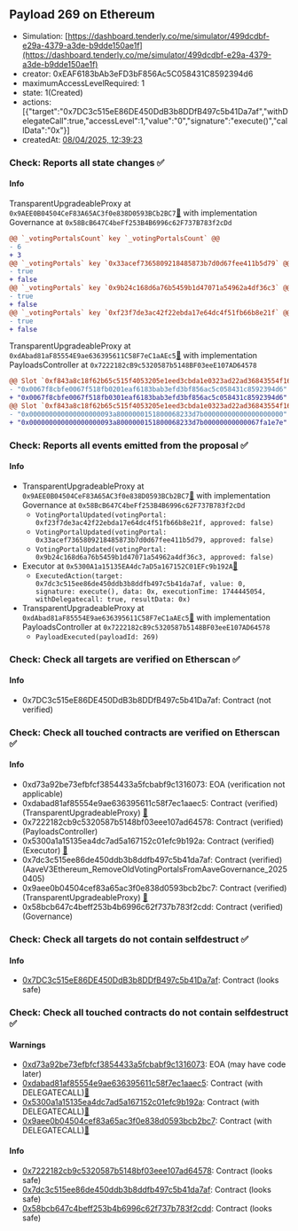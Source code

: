 ## Payload 269 on Ethereum

- Simulation: [https://dashboard.tenderly.co/me/simulator/499dcdbf-e29a-4379-a3de-b9dde150ae1f](https://dashboard.tenderly.co/me/simulator/499dcdbf-e29a-4379-a3de-b9dde150ae1f)
- creator: 0xEAF6183bAb3eFD3bF856Ac5C058431C8592394d6
- maximumAccessLevelRequired: 1
- state: 1(Created)
- actions: [{"target":"0x7DC3c515eE86DE450DdB3b8DDfB497c5b41Da7af","withDelegateCall":true,"accessLevel":1,"value":"0","signature":"execute()","callData":"0x"}]
- createdAt: [08/04/2025, 12:39:23](https://etherscan.io/tx/0x92a10f63bd5b4f6c7d3c75a0f197e1faa1f48d45bd9b6226be4609439cc3b904)

### Check: Reports all state changes :white_check_mark:

#### Info


TransparentUpgradeableProxy at `0x9AEE0B04504CeF83A65AC3f0e838D0593BCb2BC7`[:ghost:](https://github.com/bgd-labs/aave-address-book "GovernanceV3Ethereum.GOVERNANCE") with implementation Governance at `0x58BcB647C4beFf253B4B6996c62F737B783f2cDd`
```diff
@@ `_votingPortalsCount` key `_votingPortalsCount` @@
- 6
+ 3
@@ `_votingPortals` key `0x33acef7365809218485873b7d0d67fee411b5d79` @@
- true
+ false
@@ `_votingPortals` key `0x9b24c168d6a76b5459b1d47071a54962a4df36c3` @@
- true
+ false
@@ `_votingPortals` key `0xf23f7de3ac42f22ebda17e64dc4f51fb66b8e21f` @@
- true
+ false
```

TransparentUpgradeableProxy at `0xdAbad81aF85554E9ae636395611C58F7eC1aAEc5`[:ghost:](https://github.com/bgd-labs/aave-address-book "GovernanceV3Ethereum.PAYLOADS_CONTROLLER") with implementation PayloadsController at `0x7222182cB9c5320587b5148BF03eeE107AD64578`
```diff
@@ Slot `0xf843a8c18f62b65c515f4053205e1eed3cbda1e0323ad22ad36843554f16bfc6` @@
- "0x0067f8cbfe0067f518fb0201eaf6183bab3efd3bf856ac5c058431c8592394d6"
+ "0x0067f8cbfe0067f518fb0301eaf6183bab3efd3bf856ac5c058431c8592394d6"
@@ Slot `0xf843a8c18f62b65c515f4053205e1eed3cbda1e0323ad22ad36843554f16bfc7` @@
- "0x000000000000000000093a8000000151800068233d7b00000000000000000000"
+ "0x000000000000000000093a8000000151800068233d7b00000000000067fa1e7e"
```


### Check: Reports all events emitted from the proposal :white_check_mark:

#### Info

- TransparentUpgradeableProxy at `0x9AEE0B04504CeF83A65AC3f0e838D0593BCb2BC7`[:ghost:](https://github.com/bgd-labs/aave-address-book "GovernanceV3Ethereum.GOVERNANCE") with implementation Governance at `0x58BcB647C4beFf253B4B6996c62F737B783f2cDd`
  - `VotingPortalUpdated(votingPortal: 0xf23f7de3ac42f22ebda17e64dc4f51fb66b8e21f, approved: false)`
  - `VotingPortalUpdated(votingPortal: 0x33acef7365809218485873b7d0d67fee411b5d79, approved: false)`
  - `VotingPortalUpdated(votingPortal: 0x9b24c168d6a76b5459b1d47071a54962a4df36c3, approved: false)`
- Executor at `0x5300A1a15135EA4dc7aD5a167152C01EFc9b192A`[:ghost:](https://github.com/bgd-labs/aave-address-book "AaveV2Ethereum.POOL_ADMIN, AaveV2EthereumAMM.POOL_ADMIN, AaveV3Ethereum.ACL_ADMIN, AaveV3EthereumEtherFi.ACL_ADMIN, AaveV3EthereumLido.ACL_ADMIN, GovernanceV3Ethereum.EXECUTOR_LVL_1")
  - `ExecutedAction(target: 0x7dc3c515ee86de450ddb3b8ddfb497c5b41da7af, value: 0, signature: execute(), data: 0x, executionTime: 1744445054, withDelegatecall: true, resultData: 0x)`
- TransparentUpgradeableProxy at `0xdAbad81aF85554E9ae636395611C58F7eC1aAEc5`[:ghost:](https://github.com/bgd-labs/aave-address-book "GovernanceV3Ethereum.PAYLOADS_CONTROLLER") with implementation PayloadsController at `0x7222182cB9c5320587b5148BF03eeE107AD64578`
  - `PayloadExecuted(payloadId: 269)`

### Check: Check all targets are verified on Etherscan :white_check_mark:

#### Info

- 0x7DC3c515eE86DE450DdB3b8DDfB497c5b41Da7af: Contract (not verified) 

### Check: Check all touched contracts are verified on Etherscan :white_check_mark:

#### Info

- 0xd73a92be73efbfcf3854433a5fcbabf9c1316073: EOA (verification not applicable)
- 0xdabad81af85554e9ae636395611c58f7ec1aaec5: Contract (verified) (TransparentUpgradeableProxy) [:ghost:](https://github.com/bgd-labs/aave-address-book "GovernanceV3Ethereum.PAYLOADS_CONTROLLER")
- 0x7222182cb9c5320587b5148bf03eee107ad64578: Contract (verified) (PayloadsController) 
- 0x5300a1a15135ea4dc7ad5a167152c01efc9b192a: Contract (verified) (Executor) [:ghost:](https://github.com/bgd-labs/aave-address-book "AaveV2Ethereum.POOL_ADMIN, AaveV2EthereumAMM.POOL_ADMIN, AaveV3Ethereum.ACL_ADMIN, AaveV3EthereumEtherFi.ACL_ADMIN, AaveV3EthereumLido.ACL_ADMIN, GovernanceV3Ethereum.EXECUTOR_LVL_1")
- 0x7dc3c515ee86de450ddb3b8ddfb497c5b41da7af: Contract (verified) (AaveV3Ethereum_RemoveOldVotingPortalsFromAaveGovernance_20250405) 
- 0x9aee0b04504cef83a65ac3f0e838d0593bcb2bc7: Contract (verified) (TransparentUpgradeableProxy) [:ghost:](https://github.com/bgd-labs/aave-address-book "GovernanceV3Ethereum.GOVERNANCE")
- 0x58bcb647c4beff253b4b6996c62f737b783f2cdd: Contract (verified) (Governance) 

### Check: Check all targets do not contain selfdestruct :white_check_mark:

#### Info

- [0x7DC3c515eE86DE450DdB3b8DDfB497c5b41Da7af](https://etherscan.io/address/0x7DC3c515eE86DE450DdB3b8DDfB497c5b41Da7af): Contract (looks safe)

### Check: Check all touched contracts do not contain selfdestruct :white_check_mark:

#### Warnings

- [0xd73a92be73efbfcf3854433a5fcbabf9c1316073](https://etherscan.io/address/0xd73a92be73efbfcf3854433a5fcbabf9c1316073): EOA (may have code later)
- [0xdabad81af85554e9ae636395611c58f7ec1aaec5](https://etherscan.io/address/0xdabad81af85554e9ae636395611c58f7ec1aaec5): Contract (with DELEGATECALL)[:ghost:](https://github.com/bgd-labs/aave-address-book "GovernanceV3Ethereum.PAYLOADS_CONTROLLER")
- [0x5300a1a15135ea4dc7ad5a167152c01efc9b192a](https://etherscan.io/address/0x5300a1a15135ea4dc7ad5a167152c01efc9b192a): Contract (with DELEGATECALL)[:ghost:](https://github.com/bgd-labs/aave-address-book "AaveV2Ethereum.POOL_ADMIN, AaveV2EthereumAMM.POOL_ADMIN, AaveV3Ethereum.ACL_ADMIN, AaveV3EthereumEtherFi.ACL_ADMIN, AaveV3EthereumLido.ACL_ADMIN, GovernanceV3Ethereum.EXECUTOR_LVL_1")
- [0x9aee0b04504cef83a65ac3f0e838d0593bcb2bc7](https://etherscan.io/address/0x9aee0b04504cef83a65ac3f0e838d0593bcb2bc7): Contract (with DELEGATECALL)[:ghost:](https://github.com/bgd-labs/aave-address-book "GovernanceV3Ethereum.GOVERNANCE")

#### Info

- [0x7222182cb9c5320587b5148bf03eee107ad64578](https://etherscan.io/address/0x7222182cb9c5320587b5148bf03eee107ad64578): Contract (looks safe)
- [0x7dc3c515ee86de450ddb3b8ddfb497c5b41da7af](https://etherscan.io/address/0x7dc3c515ee86de450ddb3b8ddfb497c5b41da7af): Contract (looks safe)
- [0x58bcb647c4beff253b4b6996c62f737b783f2cdd](https://etherscan.io/address/0x58bcb647c4beff253b4b6996c62f737b783f2cdd): Contract (looks safe)

